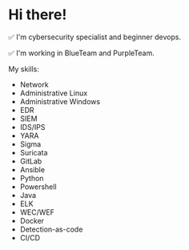# Hi there!
:white_check_mark: I'm cybersecurity specialist and beginner devops.

:white_check_mark: I'm working in BlueTeam and PurpleTeam.


My skills:
- Network
- Administrative Linux
- Administrative Windows
- EDR
- SIEM
- IDS/IPS
- YARA
- Sigma
- Suricata
- GitLab
- Ansible
- Python
- Powershell
- Java
- ELK
- WEC/WEF
- Docker
- Detection-as-code
- CI/CD

